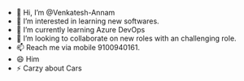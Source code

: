 - 👋 Hi, I’m @Venkatesh-Annam
- 👀 I’m interested in learning new softwares.
- 🌱 I’m currently learning Azure DevOps
- 💞️ I’m looking to collaborate on new roles with an challenging role.
- 📫 Reach me via mobile 9100940161.
- 😄 Him
- ⚡ Carzy about Cars

<!---
Venkatesh-Annam/Venkatesh-Annam is a ✨ special ✨ repository because its `README.md` (this file) appears on your GitHub profile.
You can click the Preview link to take a look at your changes.
--->
